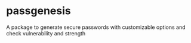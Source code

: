 # passgenesis
A package to generate secure passwords with customizable options and check vulnerability and strength
